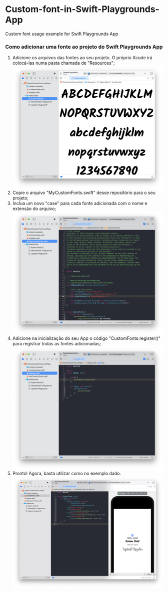 # Custom-font-in-Swift-Playgrounds-App
Custom font usage example for Swift Playgrounds App

### Como adicionar uma fonte ao projeto do Swift Playgrounds App
1. Adicione os arquivos das fontes ao seu projeto. O próprio Xcode irá colocá-las numa pasta chamada de "Resources";
![Passo 1](ImgsREADME/Img1.png)
2. Copie o arquivo "MyCustomFonts.swift" desse repositório para o seu projeto;
3. Inclua um novo "case" para cada fonte adicionada com o nome e extensão do arquivo;
![Passo 2](ImgsREADME/Img2.png)
4. Adicione na inicialização do seu App o código "CustomFonts.register()" para registrar todas as fontes adicionadas;
![Passo 3](ImgsREADME/Img3.png)
5. Pronto! Agora, basta utilizar como no exemplo dado.
![Passo 4](ImgsREADME/Img4.png)
